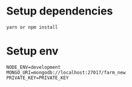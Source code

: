 # Setup dependencies
```
yarn or npm install
```

# Setup env
```
NODE_ENV=development
MONGO_URI=mongodb://localhost:27017/farm_new
PRIVATE_KEY=PRIVATE_KEY
```